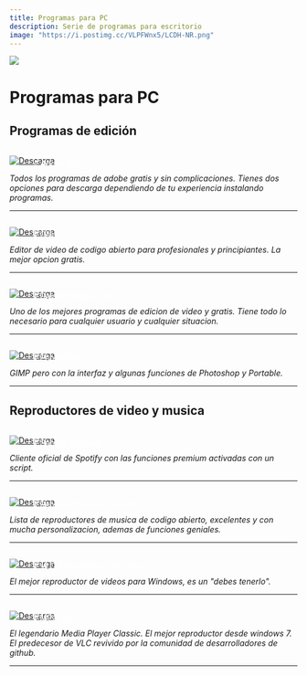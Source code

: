 ```yaml
---
title: Programas para PC
description: Serie de programas para escritorio
image: "https://i.postimg.cc/VLPFWnx5/LCDH-NR.png"
---
```

![](https://i.postimg.cc/Ls5629Jw/PC-programas.png)
# Programas para PC

## Programas de edición

<a href="/Tutoriales/adobeCC" target="_blank">
  <div style="position: relative; padding-top: 1em">
    <p style="position: absolute; top: 4px; left: 20px; font-size: 14px; color: white; text-indent: 20px"> ⭐ Adobe CC</p>
    <img src="https://i.postimg.cc/cLJMVkJ1/link-cnr.png" alt="Descarga" />
  </div>
</a>     

*Todos los programas de adobe gratis y sin complicaciones. Tienes dos opciones para descarga dependiendo de tu experiencia instalando programas.*

---

<a href="https://www.olivevideoeditor.org/" target="_blank">
  <div style="position: relative; padding-top: 1em">
    <p style="position: absolute; top: 4px; left: 20px; font-size: 14px; color: white; text-indent: 20px">🤍 Olive</p>
    <img src="https://i.postimg.cc/cLJMVkJ1/link-cnr.png" alt="Descarga" />
  </div>
</a>     

*Editor de video de codigo abierto para profesionales y principiantes. La mejor opcion gratis.*

---

<a href="https://www.blackmagicdesign.com/products/davinciresolve" target="_blank">
  <div style="position: relative; padding-top: 1em">
    <p style="position: absolute; top: 4px; left: 20px; font-size: 14px; color: white; text-indent: 20px">🤍 Davinci Resolve 18</p>
    <img src="https://i.postimg.cc/cLJMVkJ1/link-cnr.png" alt="Descarga" />
  </div>
</a>     

*Uno de los mejores programas de edicion de video y gratis. Tiene todo lo necesario para cualquier usuario y cualquier situacion.*

---

<a href="/Escritorio/e-diseño#editores-de-imagenes" target="_blank">
  <div style="position: relative; padding-top: 1em">
    <p style="position: absolute; top: 4px; left: 20px; font-size: 14px; color: white; text-indent: 20px">🤍 PhotoGIMP</p>
    <img src="https://i.postimg.cc/cLJMVkJ1/link-cnr.png" alt="Descarga" />
  </div>
</a>    

*GIMP pero con la interfaz y algunas funciones de Photoshop y Portable.*

---

## Reproductores de video y musica

<a href="/Tutoriales/spotify-premium#windows" target="_blank">
  <div style="position: relative; padding-top: 1em">
    <p style="position: absolute; top: 4px; left: 20px; font-size: 14px; color: white; text-indent: 20px">🤍 Spotify Premium</p>
    <img src="https://i.postimg.cc/cLJMVkJ1/link-cnr.png" alt="Descarga" />
  </div>
</a>     

<Badge type="danger" text="No descarga musica" />

*Cliente oficial de Spotify con las funciones premium activadas con un script.*

---

<a href="/Escritorio/e-musica#reproductores-de-musica" target="_blank">
  <div style="position: relative; padding-top: 1em">
    <p style="position: absolute; top: 4px; left: 20px; font-size: 14px; color: white; text-indent: 20px">🤍 Reproductores de musica</p>
    <img src="https://i.postimg.cc/cLJMVkJ1/link-cnr.png" alt="Descarga" />
  </div>
</a>     

*Lista de reproductores de musica de codigo abierto, excelentes y con mucha personalizacion, ademas de funciones geniales.*

---

<a href="https://www.videolan.org/vlc/download-windows.html" target="_blank">
  <div style="position: relative; padding-top: 1em">
    <p style="position: absolute; top: 4px; left: 20px; font-size: 14px; color: white; text-indent: 20px">🤍 VLC - Reproductor de video</p>
    <img src="https://i.postimg.cc/cLJMVkJ1/link-cnr.png" alt="Descarga" />
  </div>
</a>     

*El mejor reproductor de videos para Windows, es un "debes tenerlo".*

---

<a href="https://github.com/clsid2/mpc-hc/releases/" target="_blank">
  <div style="position: relative; padding-top: 1em">
    <p style="position: absolute; top: 4px; left: 20px; font-size: 14px; color: white; text-indent: 20px">🤍 MPC-HC</p>
    <img src="https://i.postimg.cc/cLJMVkJ1/link-cnr.png" alt="Descarga" />
  </div>
</a>     

*El legendario Media Player Classic. El mejor reproductor desde windows 7. El predecesor de VLC revivido por la comunidad de desarrolladores de github.*

---
